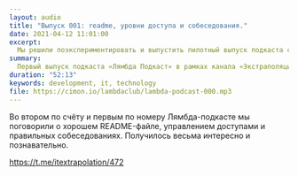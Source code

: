 ```yaml
---
layout: audio
title: "Выпуск 001: readme, уровни доступа и собеседования."
date: 2021-04-12 11:01:00
excerpt:
  Мы решили поэкспериментировать и выпустить пилотный выпуск подкаста c названием «Лямбда Подкаст». В нём мы, редакцией «Экстраполяции», успели поговорить о двух темах.
summary:
  Первый выпуск подкаста «Лямбда Подкаст» в рамках канала «Экстраполяция IT» (https://t.me/itextrapolation)
duration: "52:13"
keywords: development, it, technology
file: https://cimon.io/lambdaclub/lambda-podcast-000.mp3
---
```


Во втором по счёту и первым по номеру Лямбда-подкасте мы поговорили о хорошем README-файле, управлением доступами и правильных собеседованиях. Получилось весьма интересно и познавательно.

https://t.me/itextrapolation/472
